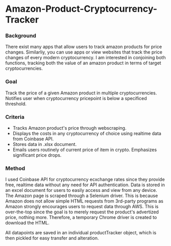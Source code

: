 # Amazon-Product-Cryptocurrency-Tracker
### Background
There exist many apps that allow users to track amazon products for price changes. Similarliy, you can use apps or view websites that track the price changes of every modern cryptocurrency. I am interested in conjoining both functions, tracking both the value of an amazon product in terms of target cryptocurrencies.  
### Goal
Track the price of a given Amazon product in multiple cryptocurrencies. Notifies user when cryptocurrency pricepoint is below a specificed threshold.  
### Criteria
- Tracks Amazon product's price through webscraping.
- Displays the costs in any cryptocurrency of choice using realtime data from Coinbase API.
- Stores data in .xlsx document.
- Emails users routinely of current price of item in crypto. Emphasizes significant price drops. 
### Method
I used Coinbase API for cryptocurrency ecxchange rates since they provide free, realtime data without any need for API authentication. Data is stored in an excel document for users to easily access and view from any device. The Amazon page is scraped through a Selenium driver. This is because Amazon does not allow simple HTML requests from 3rd-party programs as Amazon strongly encourages users to request data through AWS. This is over-the-top since the goal is to merely request the product's advertized price, nothing more. Therefore, a temporary Chrome driver is created to download the HTML. 

All datapoints are saved in an individual productTracker object, which is then pickled for easy transfer and alteration. 
